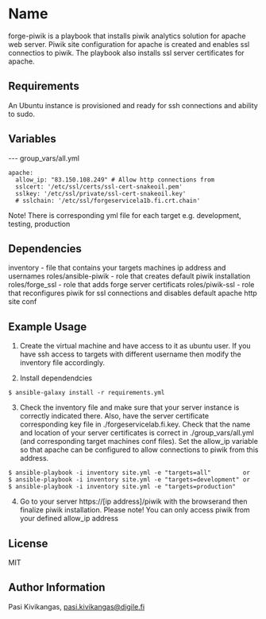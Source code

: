 Name
=========

forge-piwik is a playbook that installs piwik analytics solution for apache web server. Piwik site configuration for apache is created and enables ssl connectios to piwik. The playbook also installs ssl server certificates for apache.

Requirements
------------

An Ubuntu instance is provisioned and ready for ssh connections and ability to sudo.

Variables
--------------

--- group_vars/all.yml

````
apache:
  allow_ip: "83.150.108.249" # Allow http connections from
  sslcert: '/etc/ssl/certs/ssl-cert-snakeoil.pem'
  sslkey: '/etc/ssl/private/ssl-cert-snakeoil.key'
  # sslchain: '/etc/ssl/forgeservicela1b.fi.crt.chain'
````

Note! There is corresponding yml file for each target e.g. development, testing, production

Dependencies
------------

inventory     - file that contains your targets machines ip address and usernames
roles/ansible-piwik - role that creates default piwik installation
roles/forge_ssl     - role that adds forge server certificats
roles/piwik-ssl     - role that reconfigures piwik for ssl connections and disables default apache http site conf


Example Usage
----------------

1. Create the virtual machine and have access to it as ubuntu user. If you have ssh access to targets with different username then modify the inventory file accordingly.

2. Install dependendcies

````
$ ansible-galaxy install -r requirements.yml
````

3. Check the inventory file and make sure that your server instance is correctly indicated there. Also, have the server certificate corresponding key file in ./forgeservicelab.fi.key. Check that the name and location of your server certificates is correct in ./group_vars/all.yml (and corresponding target machines conf files). Set the allow_ip variable so that apache can be configured to allow connections to piwik from this address.

````
$ ansible-playbook -i inventory site.yml -e "targets=all"         or
$ ansible-playbook -i inventory site.yml -e "targets=development" or 
$ ansible-playbook -i inventory site.yml -e "targets=production"
````

4. Go to your server https://[ip address]/piwik with the browserand then finalize piwik installation. Please note! You can only access piwik from your defined allow_ip address

License
-------

MIT

Author Information
------------------

Pasi Kivikangas, pasi.kivikangas@digile.fi
